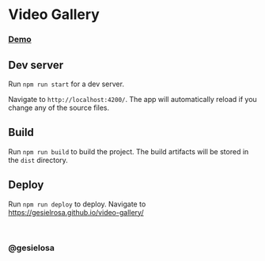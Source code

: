 # Video Gallery

### [Demo](https://gesielrosa.github.io/video-gallery/)

## Dev server

Run `npm run start` for a dev server.

Navigate to `http://localhost:4200/`. The app will automatically reload if you change any of the source files.

## Build

Run `npm run build` to build the project. The build artifacts will be stored in the `dist` directory.

## Deploy

Run `npm run deploy` to deploy. Navigate to https://gesielrosa.github.io/video-gallery/

<br>

### @gesielosa
